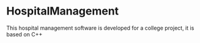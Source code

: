 # HospitalManagement
This hospital management software is developed for a college project, it is based on C++ 
